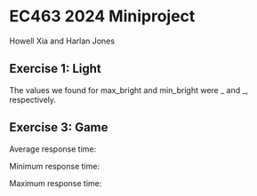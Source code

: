 # EC463 2024 Miniproject
Howell Xia and Harlan Jones

## Exercise 1: Light
The values we found for max_bright and min_bright were _ and _, respectively.

## Exercise 3: Game
Average response time:

Minimum response time:

Maximum response time:
